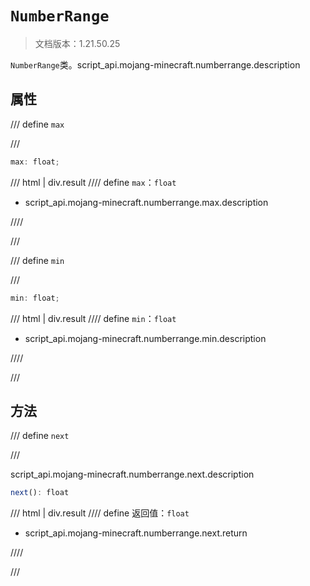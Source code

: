 # `NumberRange`

> 文档版本：1.21.50.25

`NumberRange`类。script_api.mojang-minecraft.numberrange.description

## 属性

/// define
`max`


///

```js
max: float;
```

/// html | div.result
//// define
`max`：`float`

- script_api.mojang-minecraft.numberrange.max.description


////

///


/// define
`min`


///

```js
min: float;
```

/// html | div.result
//// define
`min`：`float`

- script_api.mojang-minecraft.numberrange.min.description


////

///


## 方法

/// define
`next`


///

script_api.mojang-minecraft.numberrange.next.description

```js
next(): float
```

/// html | div.result
//// define
返回值：`float`

- script_api.mojang-minecraft.numberrange.next.return


////

///

